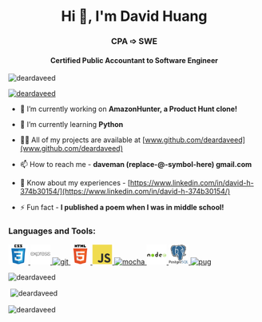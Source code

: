 <h1 align="center">Hi 👋, I'm David Huang</h1>
<h3 align="center">CPA ➩ SWE</h3>
<h4 align="center">Certified Public Accountant to Software Engineer</h4>

<p align="left"> <img src="https://komarev.com/ghpvc/?username=deardaveed&label=Profile%20views&color=0e75b6&style=flat" alt="deardaveed" /> </p>

<p align="left"> <a href="https://github.com/ryo-ma/github-profile-trophy"><img src="https://github-profile-trophy.vercel.app/?username=deardaveed" alt="deardaveed" /></a> </p>

- 🔭 I’m currently working on **AmazonHunter, a Product Hunt clone!**

- 🌱 I’m currently learning **Python**

- 👨‍💻 All of my projects are available at [www.github.com/deardaveed](www.github.com/deardaveed)

- 📫 How to reach me - **daveman (replace-@-symbol-here) gmail.com**

- 📄 Know about my experiences - [https://www.linkedin.com/in/david-h-374b30154/](https://www.linkedin.com/in/david-h-374b30154/)

- ⚡ Fun fact - **I published a poem when I was in middle school!**


<h3 align="left">Languages and Tools:</h3>
<p align="left"> <a href="https://www.w3schools.com/css/" target="_blank"> <img src="https://raw.githubusercontent.com/devicons/devicon/master/icons/css3/css3-original-wordmark.svg" alt="css3" width="40" height="40"/> </a> <a href="https://expressjs.com" target="_blank"> <img src="https://raw.githubusercontent.com/devicons/devicon/master/icons/express/express-original-wordmark.svg" alt="express" width="40" height="40"/> </a> <a href="https://git-scm.com/" target="_blank"> <img src="https://www.vectorlogo.zone/logos/git-scm/git-scm-icon.svg" alt="git" width="40" height="40"/> </a> <a href="https://www.w3.org/html/" target="_blank"> <img src="https://raw.githubusercontent.com/devicons/devicon/master/icons/html5/html5-original-wordmark.svg" alt="html5" width="40" height="40"/> </a> <a href="https://developer.mozilla.org/en-US/docs/Web/JavaScript" target="_blank"> <img src="https://raw.githubusercontent.com/devicons/devicon/master/icons/javascript/javascript-original.svg" alt="javascript" width="40" height="40"/> </a> <a href="https://mochajs.org" target="_blank"> <img src="https://www.vectorlogo.zone/logos/mochajs/mochajs-icon.svg" alt="mocha" width="40" height="40"/> </a> <a href="https://nodejs.org" target="_blank"> <img src="https://raw.githubusercontent.com/devicons/devicon/master/icons/nodejs/nodejs-original-wordmark.svg" alt="nodejs" width="40" height="40"/> </a> <a href="https://www.postgresql.org" target="_blank"> <img src="https://raw.githubusercontent.com/devicons/devicon/master/icons/postgresql/postgresql-original-wordmark.svg" alt="postgresql" width="40" height="40"/> </a> <a href="https://pugjs.org" target="_blank"> <img src="https://cdn.worldvectorlogo.com/logos/pug.svg" alt="pug" width="40" height="40"/> </a> </p>

<p>&nbsp;<img align="left" src="https://github-readme-stats.vercel.app/api/top-langs?username=deardaveed&show_icons=true&locale=en&layout=compact" alt="deardaveed" /></p>

<p>&nbsp;<img align="center" src="https://github-readme-stats.vercel.app/api?username=deardaveed&show_icons=true&locale=en" alt="deardaveed" /></p>

<p><img align="center" src="https://github-readme-streak-stats.herokuapp.com/?user=deardaveed&" alt="deardaveed" /></p>
